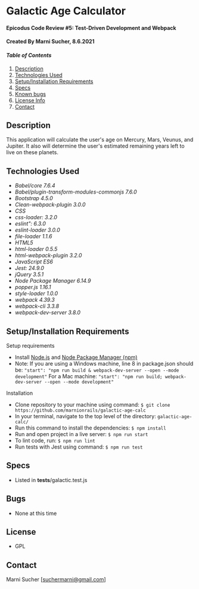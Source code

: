 # Galactic Age Calculator

#### Epicodus Code Review #5: Test-Driven Development and Webpack

#### Created By Marni Sucher, 8.6.2021

#### _Table of Contents_

1. [Description](#description)
2. [Technologies Used](#technologies)
3. [Setup/Installation Requirements](#setup)
4. [Specs](#specs)
5. [Known bugs](#bugs)
6. [License Info](#license)
7. [Contact](#contact)

## Description <a id="description"></a>

This application will calculate the user's age on Mercury, Mars, Veunus, and Jupiter. It also will determine the user's estimated remaining years left to live on these planets.

## Technologies Used <a id="technologies"></a>

  * _Babel/core 7.6.4_
  * _Babel/plugin-transform-modules-commonjs 7.6.0_
  * _Bootstrap 4.5.0_
  * _Clean-webpack-plugin 3.0.0_
  * _CSS_
  * _css-loader: 3.2.0_
  * _eslint": 6.3.0_
  * _eslint-loader 3.0.0_
  * _file-loader 1.1.6_
  * _HTML5_
  * _html-loader 0.5.5_
  * _html-webpack-plugin 3.2.0_
  * _JavaScript ES6_
  * _Jest: 24.9.0_
  * _jQuery 3.5.1_
  * _Node Package Manager 6.14.9_
  * _popper.js 1.16.1_
  * _style-loader 1.0.0_
  * _webpack 4.39.3_
  * _webpack-cli 3.3.8_
  * _webpack-dev-server 3.8.0_

  ## Setup/Installation Requirements <a id="setup"></a>

Setup requirements
* Install [Node.js](https://nodejs.org/en/) and [Node Package Manager (npm)](https://www.npmjs.com/) 
* Note: 
  If you are using a Windows machine, line 8 in package.json should be: 
`"start": "npm run build & webpack-dev-server --open --mode development"`
  For a Mac machine:
  `"start": "npm run build; webpack-dev-server --open --mode development"`

Installation
* Clone repository to your machine using command: `$ git clone https://github.com/marnionrails/galactic-age-calc`
* In your terminal, navigate to the top level of the directory: `galactic-age-calc/`
* Run this command to install the dependencies: `$ npm install`
* Run and open project in a live server: `$ npm run start`
* To lint code, run: `$ npm run lint`
* Run tests with Jest using command: `$ npm run test`

## Specs <a id="specs"></a>
* Listed in __tests__/galactic.test.js

## Bugs <a id="bugs"></a>
* None at this time

## License <a id="license"></a>
* GPL

## Contact <a id="contact"></a>
Marni Sucher [<suchermarni@gmail.com>]